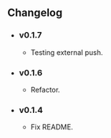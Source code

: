 ## Changelog

<!-- Version start @@ {"version": "v1.7", "release": "External Push", "shouldCreateRelease": "true"} -->

- ### v0.1.7

  - Testing external push.
  <!-- Version end -->

- ### v0.1.6

  - Refactor.

- ### v0.1.4

  - Fix README.
